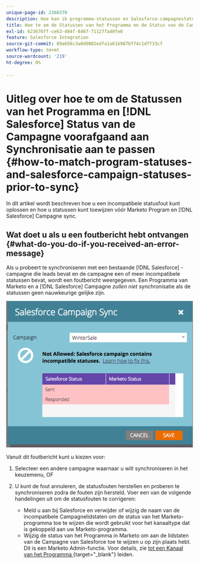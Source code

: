 ```yaml
---
unique-page-id: 2360370
description: Hoe kan ik programma-statussen en Salesforce-campagnestatussen afstemmen vóór synchronisatie - Marketo Docs - Productdocumentatie
title: Hoe te om de Statussen van het Programma en de Status van de Campagne van Salesforce voorafgaand aan Synchronisatie aan te passen
exl-id: 623676ff-ce63-484f-8467-71127fa40fe0
feature: Salesforce Integration
source-git-commit: 09a656c3a0d0002edfa1a61b987bff4c1dff33cf
workflow-type: tm+mt
source-wordcount: '219'
ht-degree: 0%

---
```


# Uitleg over hoe te om de Statussen van het Programma en [!DNL Salesforce] Status van de Campagne voorafgaand aan Synchronisatie aan te passen {#how-to-match-program-statuses-and-salesforce-campaign-statuses-prior-to-sync}

In dit artikel wordt beschreven hoe u een incompatibele statusfout kunt oplossen en hoe u statussen kunt toewijzen vóór Marketo Program en [!DNL Salesforce] Campagne sync.

## Wat doet u als u een foutbericht hebt ontvangen {#what-do-you-do-if-you-received-an-error-message}

Als u probeert te synchroniseren met een bestaande [!DNL Salesforce] -campagne die leads bevat en de campagne een of meer incompatibele statussen bevat, wordt een foutbericht weergegeven. Een Programma van Marketo en a [!DNL Salesforce] Campagne *zullen niet* synchronisatie als de statussen geen nauwkeurige gelijke zijn.

![](assets/image2015-7-22-9-3a23-3a29.png)

Vanuit dit foutbericht kunt u kiezen voor:

1. Selecteer een andere campagne waarnaar u wilt synchroniseren in het keuzemenu, OF
1. U kunt de fout annuleren, de statusfouten herstellen en proberen te synchroniseren zodra de fouten zijn hersteld. Voer een van de volgende handelingen uit om de statusfouten te corrigeren:

   * Meld u aan bij Salesforce en verwijder of wijzig de naam van de incompatibele Campagnelidstaten om de status van het Marketo-programma toe te wijzen die wordt gebruikt voor het kanaaltype dat is gekoppeld aan uw Marketo-programma.
   * Wijzig de status van het Programma in Marketo om aan de lidstaten van de Campagne van Salesforce toe te wijzen u op zijn plaats hebt. Dit is een Marketo Admin-functie. Voor details, zie [&#x200B; tot een Kanaal van het Programma &#x200B;](/help/marketo/product-docs/administration/tags/create-a-program-channel.md){target="_blank"} leiden.
